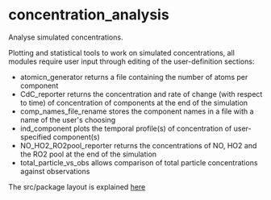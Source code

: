 # concentration_analysis
Analyse simulated concentrations.

Plotting and statistical tools to work on simulated concentrations, all modules require user input through editing of the user-definition sections:

* atomicn_generator returns a file containing the number of atoms per component
* CdC_reporter returns the concentration and rate of change (with respect to time) of concentration of components at the end of the simulation
* comp_names_file_rename stores the component names in a file with a name of the user's choosing
* ind_component plots the temporal profile(s) of concentration of user-specified component(s)
* NO_HO2_RO2pool_reporter returns the concentrations of NO, HO2 and the RO2 pool at the end of the simulation
* total_particle_vs_obs allows comparison of total particle concentrations against observations 


The src/package layout is explained [here](https://www.pyopensci.org/python-package-guide/package-structure-code/python-package-structure.html)
